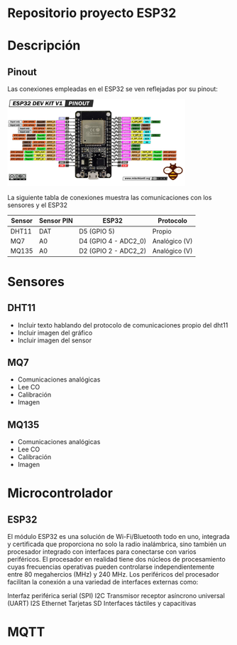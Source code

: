 # Repositorio proyecto ESP32

# Descripción

## Pinout

Las conexiones empleadas en el ESP32 se ven reflejadas por su pinout:

<img src="./img/ESP32-DEVKITV1-pinout.png" alt="PINOUT ESP-WROON-32" width="400"/>

La siguiente tabla de conexiones muestra las comunicaciones con los sensores y el ESP32

| Sensor | Sensor PIN | ESP32                | Protocolo     |
| ------ | ---------- | -------------------- | ------------- |
| DHT11  | DAT        | D5 (GPIO 5)          | Propio        |
| MQ7    | A0         | D4 (GPIO 4 - ADC2_0) | Analógico (V) |
| MQ135  | A0         | D2 (GPIO 2 - ADC2_2) | Analógico (V) |

# Sensores

## DHT11

- Incluir texto hablando del protocolo de comunicaciones propio del dht11
- Incluir imagen del gráfico
- Incluir imagen del sensor

## MQ7

- Comunicaciones analógicas
- Lee CO
- Calibración
- Imagen

## MQ135

- Comunicaciones analógicas
- Lee CO
- Calibración
- Imagen

# Microcontrolador

## ESP32
El módulo ESP32 es una solución de Wi-Fi/Bluetooth todo en uno, integrada y certificada que proporciona no solo la radio inalámbrica, sino también un procesador integrado con interfaces para conectarse con varios periféricos. El procesador en realidad tiene dos núcleos de procesamiento cuyas frecuencias operativas pueden controlarse independientemente entre 80 megahercios (MHz) y 240 MHz. Los periféricos del procesador facilitan la conexión a una variedad de interfaces externas como:

Interfaz periférica serial (SPI)
I2C
Transmisor receptor asíncrono universal (UART)
I2S
Ethernet
Tarjetas SD
Interfaces táctiles y capacitivas

# MQTT
